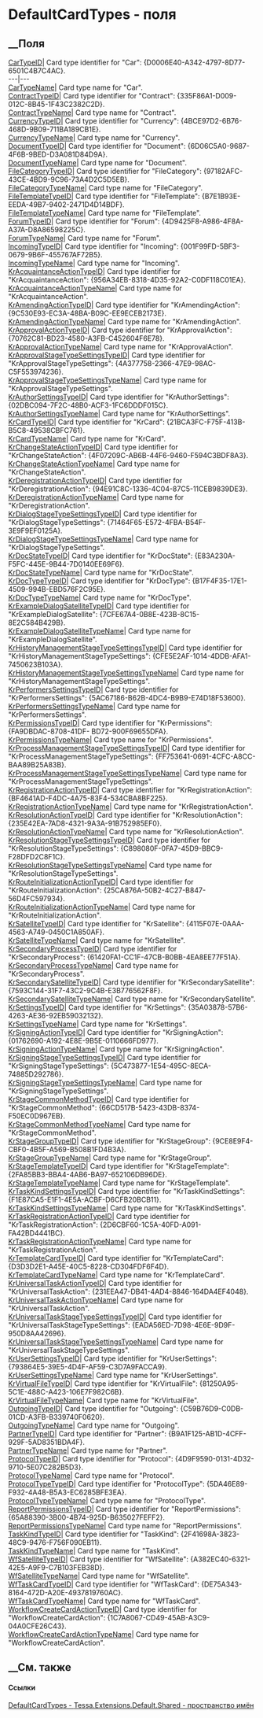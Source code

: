 # DefaultCardTypes - поля
##  __Поля
[CarTypeID](F_Tessa_Extensions_Default_Shared_DefaultCardTypes_CarTypeID.htm)|
Card type identifier for "Car": {D0006E40-A342-4797-8D77-6501C4B7C4AC}.  
---|---  
[CarTypeName](F_Tessa_Extensions_Default_Shared_DefaultCardTypes_CarTypeName.htm)|
Card type name for "Car".  
[ContractTypeID](F_Tessa_Extensions_Default_Shared_DefaultCardTypes_ContractTypeID.htm)|
Card type identifier for "Contract": {335F86A1-D009-012C-8B45-1F43C2382C2D}.  
[ContractTypeName](F_Tessa_Extensions_Default_Shared_DefaultCardTypes_ContractTypeName.htm)|
Card type name for "Contract".  
[CurrencyTypeID](F_Tessa_Extensions_Default_Shared_DefaultCardTypes_CurrencyTypeID.htm)|
Card type identifier for "Currency": {4BCE97D2-6B76-468D-9B09-711BA189CB1E}.  
[CurrencyTypeName](F_Tessa_Extensions_Default_Shared_DefaultCardTypes_CurrencyTypeName.htm)|
Card type name for "Currency".  
[DocumentTypeID](F_Tessa_Extensions_Default_Shared_DefaultCardTypes_DocumentTypeID.htm)|
Card type identifier for "Document": {6D06C5A0-9687-4F6B-9BED-D3A081D84D9A}.  
[DocumentTypeName](F_Tessa_Extensions_Default_Shared_DefaultCardTypes_DocumentTypeName.htm)|
Card type name for "Document".  
[FileCategoryTypeID](F_Tessa_Extensions_Default_Shared_DefaultCardTypes_FileCategoryTypeID.htm)|
Card type identifier for "FileCategory":
{97182AFC-43CE-4BD9-9C96-73A4D2C5D5EB}.  
[FileCategoryTypeName](F_Tessa_Extensions_Default_Shared_DefaultCardTypes_FileCategoryTypeName.htm)|
Card type name for "FileCategory".  
[FileTemplateTypeID](F_Tessa_Extensions_Default_Shared_DefaultCardTypes_FileTemplateTypeID.htm)|
Card type identifier for "FileTemplate":
{B7E1B93E-EEDA-49B7-9402-2471D4D14BDF}.  
[FileTemplateTypeName](F_Tessa_Extensions_Default_Shared_DefaultCardTypes_FileTemplateTypeName.htm)|
Card type name for "FileTemplate".  
[ForumTypeID](F_Tessa_Extensions_Default_Shared_DefaultCardTypes_ForumTypeID.htm)|
Card type identifier for "Forum": {4D9425F8-A986-4F8A-A37A-D8A86598225C}.  
[ForumTypeName](F_Tessa_Extensions_Default_Shared_DefaultCardTypes_ForumTypeName.htm)|
Card type name for "Forum".  
[IncomingTypeID](F_Tessa_Extensions_Default_Shared_DefaultCardTypes_IncomingTypeID.htm)|
Card type identifier for "Incoming": {001F99FD-5BF3-0679-9B6F-455767AF72B5}.  
[IncomingTypeName](F_Tessa_Extensions_Default_Shared_DefaultCardTypes_IncomingTypeName.htm)|
Card type name for "Incoming".  
[KrAcquaintanceActionTypeID](F_Tessa_Extensions_Default_Shared_DefaultCardTypes_KrAcquaintanceActionTypeID.htm)|
Card type identifier for "KrAcquaintanceAction":
{956A34EB-8318-4D35-92A2-C0DF118C01EA}.  
[KrAcquaintanceActionTypeName](F_Tessa_Extensions_Default_Shared_DefaultCardTypes_KrAcquaintanceActionTypeName.htm)|
Card type name for "KrAcquaintanceAction".  
[KrAmendingActionTypeID](F_Tessa_Extensions_Default_Shared_DefaultCardTypes_KrAmendingActionTypeID.htm)|
Card type identifier for "KrAmendingAction":
{9C530E93-EC3A-48BA-B09C-EE9ECEB2173E}.  
[KrAmendingActionTypeName](F_Tessa_Extensions_Default_Shared_DefaultCardTypes_KrAmendingActionTypeName.htm)|
Card type name for "KrAmendingAction".  
[KrApprovalActionTypeID](F_Tessa_Extensions_Default_Shared_DefaultCardTypes_KrApprovalActionTypeID.htm)|
Card type identifier for "KrApprovalAction":
{70762C81-BD23-4580-A3FB-C452604F6E78}.  
[KrApprovalActionTypeName](F_Tessa_Extensions_Default_Shared_DefaultCardTypes_KrApprovalActionTypeName.htm)|
Card type name for "KrApprovalAction".  
[KrApprovalStageTypeSettingsTypeID](F_Tessa_Extensions_Default_Shared_DefaultCardTypes_KrApprovalStageTypeSettingsTypeID.htm)|
Card type identifier for "KrApprovalStageTypeSettings":
{4A377758-2366-47E9-98AC-C5F553974236}.  
[KrApprovalStageTypeSettingsTypeName](F_Tessa_Extensions_Default_Shared_DefaultCardTypes_KrApprovalStageTypeSettingsTypeName.htm)|
Card type name for "KrApprovalStageTypeSettings".  
[KrAuthorSettingsTypeID](F_Tessa_Extensions_Default_Shared_DefaultCardTypes_KrAuthorSettingsTypeID.htm)|
Card type identifier for "KrAuthorSettings":
{02DBC094-7F2C-48B0-ACF3-1FC6DDDF015C}.  
[KrAuthorSettingsTypeName](F_Tessa_Extensions_Default_Shared_DefaultCardTypes_KrAuthorSettingsTypeName.htm)|
Card type name for "KrAuthorSettings".  
[KrCardTypeID](F_Tessa_Extensions_Default_Shared_DefaultCardTypes_KrCardTypeID.htm)|
Card type identifier for "KrCard": {21BCA3FC-F75F-413B-B5C8-49538CBFC761}.  
[KrCardTypeName](F_Tessa_Extensions_Default_Shared_DefaultCardTypes_KrCardTypeName.htm)|
Card type name for "KrCard".  
[KrChangeStateActionTypeID](F_Tessa_Extensions_Default_Shared_DefaultCardTypes_KrChangeStateActionTypeID.htm)|
Card type identifier for "KrChangeStateAction":
{4F07209C-AB6B-44F6-9460-F594C3BDF8A3}.  
[KrChangeStateActionTypeName](F_Tessa_Extensions_Default_Shared_DefaultCardTypes_KrChangeStateActionTypeName.htm)|
Card type name for "KrChangeStateAction".  
[KrDeregistrationActionTypeID](F_Tessa_Extensions_Default_Shared_DefaultCardTypes_KrDeregistrationActionTypeID.htm)|
Card type identifier for "KrDeregistrationAction":
{94E91C8C-1336-4C04-87C5-11CEB9839DE3}.  
[KrDeregistrationActionTypeName](F_Tessa_Extensions_Default_Shared_DefaultCardTypes_KrDeregistrationActionTypeName.htm)|
Card type name for "KrDeregistrationAction".  
[KrDialogStageTypeSettingsTypeID](F_Tessa_Extensions_Default_Shared_DefaultCardTypes_KrDialogStageTypeSettingsTypeID.htm)|
Card type identifier for "KrDialogStageTypeSettings":
{71464F65-E572-4FBA-B54F-3E9F9EF0125A}.  
[KrDialogStageTypeSettingsTypeName](F_Tessa_Extensions_Default_Shared_DefaultCardTypes_KrDialogStageTypeSettingsTypeName.htm)|
Card type name for "KrDialogStageTypeSettings".  
[KrDocStateTypeID](F_Tessa_Extensions_Default_Shared_DefaultCardTypes_KrDocStateTypeID.htm)|
Card type identifier for "KrDocState": {E83A230A-F5FC-445E-9B44-7D0140EE69F6}.  
[KrDocStateTypeName](F_Tessa_Extensions_Default_Shared_DefaultCardTypes_KrDocStateTypeName.htm)|
Card type name for "KrDocState".  
[KrDocTypeTypeID](F_Tessa_Extensions_Default_Shared_DefaultCardTypes_KrDocTypeTypeID.htm)|
Card type identifier for "KrDocType": {B17F4F35-17E1-4509-994B-EBD576F2C95E}.  
[KrDocTypeTypeName](F_Tessa_Extensions_Default_Shared_DefaultCardTypes_KrDocTypeTypeName.htm)|
Card type name for "KrDocType".  
[KrExampleDialogSatelliteTypeID](F_Tessa_Extensions_Default_Shared_DefaultCardTypes_KrExampleDialogSatelliteTypeID.htm)|
Card type identifier for "KrExampleDialogSatellite":
{7CFE67A4-0B8E-423B-8C15-8E2C584B429B}.  
[KrExampleDialogSatelliteTypeName](F_Tessa_Extensions_Default_Shared_DefaultCardTypes_KrExampleDialogSatelliteTypeName.htm)|
Card type name for "KrExampleDialogSatellite".  
[KrHistoryManagementStageTypeSettingsTypeID](F_Tessa_Extensions_Default_Shared_DefaultCardTypes_KrHistoryManagementStageTypeSettingsTypeID.htm)|
Card type identifier for "KrHistoryManagementStageTypeSettings":
{CFE5E2AF-1014-4DDB-AFA1-7450623B103A}.  
[KrHistoryManagementStageTypeSettingsTypeName](F_Tessa_Extensions_Default_Shared_DefaultCardTypes_KrHistoryManagementStageTypeSettingsTypeName.htm)|
Card type name for "KrHistoryManagementStageTypeSettings".  
[KrPerformersSettingsTypeID](F_Tessa_Extensions_Default_Shared_DefaultCardTypes_KrPerformersSettingsTypeID.htm)|
Card type identifier for "KrPerformersSettings":
{5AC67186-B62B-4DC4-B9B9-E74D18F53600}.  
[KrPerformersSettingsTypeName](F_Tessa_Extensions_Default_Shared_DefaultCardTypes_KrPerformersSettingsTypeName.htm)|
Card type name for "KrPerformersSettings".  
[KrPermissionsTypeID](F_Tessa_Extensions_Default_Shared_DefaultCardTypes_KrPermissionsTypeID.htm)|
Card type identifier for "KrPermissions": {FA9DBDAC-8708-41DF-
BD72-900F69655DFA}.  
[KrPermissionsTypeName](F_Tessa_Extensions_Default_Shared_DefaultCardTypes_KrPermissionsTypeName.htm)|
Card type name for "KrPermissions".  
[KrProcessManagementStageTypeSettingsTypeID](F_Tessa_Extensions_Default_Shared_DefaultCardTypes_KrProcessManagementStageTypeSettingsTypeID.htm)|
Card type identifier for "KrProcessManagementStageTypeSettings":
{FF753641-0691-4CFC-A8CC-BAA89B25A83B}.  
[KrProcessManagementStageTypeSettingsTypeName](F_Tessa_Extensions_Default_Shared_DefaultCardTypes_KrProcessManagementStageTypeSettingsTypeName.htm)|
Card type name for "KrProcessManagementStageTypeSettings".  
[KrRegistrationActionTypeID](F_Tessa_Extensions_Default_Shared_DefaultCardTypes_KrRegistrationActionTypeID.htm)|
Card type identifier for "KrRegistrationAction":
{BF4641AD-F4DC-4A75-83F4-534CBA8BF225}.  
[KrRegistrationActionTypeName](F_Tessa_Extensions_Default_Shared_DefaultCardTypes_KrRegistrationActionTypeName.htm)|
Card type name for "KrRegistrationAction".  
[KrResolutionActionTypeID](F_Tessa_Extensions_Default_Shared_DefaultCardTypes_KrResolutionActionTypeID.htm)|
Card type identifier for "KrResolutionAction":
{235E42EA-7AD8-4321-9A3A-91B752985EF0}.  
[KrResolutionActionTypeName](F_Tessa_Extensions_Default_Shared_DefaultCardTypes_KrResolutionActionTypeName.htm)|
Card type name for "KrResolutionAction".  
[KrResolutionStageTypeSettingsTypeID](F_Tessa_Extensions_Default_Shared_DefaultCardTypes_KrResolutionStageTypeSettingsTypeID.htm)|
Card type identifier for "KrResolutionStageTypeSettings":
{C898080F-0FA7-45D9-BBC9-F28DFD2C8F1C}.  
[KrResolutionStageTypeSettingsTypeName](F_Tessa_Extensions_Default_Shared_DefaultCardTypes_KrResolutionStageTypeSettingsTypeName.htm)|
Card type name for "KrResolutionStageTypeSettings".  
[KrRouteInitializationActionTypeID](F_Tessa_Extensions_Default_Shared_DefaultCardTypes_KrRouteInitializationActionTypeID.htm)|
Card type identifier for "KrRouteInitializationAction":
{25CA876A-50B2-4C27-B847-56D4FC597934}.  
[KrRouteInitializationActionTypeName](F_Tessa_Extensions_Default_Shared_DefaultCardTypes_KrRouteInitializationActionTypeName.htm)|
Card type name for "KrRouteInitializationAction".  
[KrSatelliteTypeID](F_Tessa_Extensions_Default_Shared_DefaultCardTypes_KrSatelliteTypeID.htm)|
Card type identifier for "KrSatellite":
{4115F07E-0AAA-4563-A749-0450C1A850AF}.  
[KrSatelliteTypeName](F_Tessa_Extensions_Default_Shared_DefaultCardTypes_KrSatelliteTypeName.htm)|
Card type name for "KrSatellite".  
[KrSecondaryProcessTypeID](F_Tessa_Extensions_Default_Shared_DefaultCardTypes_KrSecondaryProcessTypeID.htm)|
Card type identifier for "KrSecondaryProcess":
{61420FA1-CC1F-47CB-B0BB-4EA8EE77F51A}.  
[KrSecondaryProcessTypeName](F_Tessa_Extensions_Default_Shared_DefaultCardTypes_KrSecondaryProcessTypeName.htm)|
Card type name for "KrSecondaryProcess".  
[KrSecondarySatelliteTypeID](F_Tessa_Extensions_Default_Shared_DefaultCardTypes_KrSecondarySatelliteTypeID.htm)|
Card type identifier for "KrSecondarySatellite":
{7593C144-31F7-43C2-9C4B-E3B776562F8F}.  
[KrSecondarySatelliteTypeName](F_Tessa_Extensions_Default_Shared_DefaultCardTypes_KrSecondarySatelliteTypeName.htm)|
Card type name for "KrSecondarySatellite".  
[KrSettingsTypeID](F_Tessa_Extensions_Default_Shared_DefaultCardTypes_KrSettingsTypeID.htm)|
Card type identifier for "KrSettings": {35A03878-57B6-4263-AE36-92EB59032132}.  
[KrSettingsTypeName](F_Tessa_Extensions_Default_Shared_DefaultCardTypes_KrSettingsTypeName.htm)|
Card type name for "KrSettings".  
[KrSigningActionTypeID](F_Tessa_Extensions_Default_Shared_DefaultCardTypes_KrSigningActionTypeID.htm)|
Card type identifier for "KrSigningAction":
{01762690-A192-4E8E-9B5E-0110666FD977}.  
[KrSigningActionTypeName](F_Tessa_Extensions_Default_Shared_DefaultCardTypes_KrSigningActionTypeName.htm)|
Card type name for "KrSigningAction".  
[KrSigningStageTypeSettingsTypeID](F_Tessa_Extensions_Default_Shared_DefaultCardTypes_KrSigningStageTypeSettingsTypeID.htm)|
Card type identifier for "KrSigningStageTypeSettings":
{5C473877-1E54-495C-8ECA-74885D292786}.  
[KrSigningStageTypeSettingsTypeName](F_Tessa_Extensions_Default_Shared_DefaultCardTypes_KrSigningStageTypeSettingsTypeName.htm)|
Card type name for "KrSigningStageTypeSettings".  
[KrStageCommonMethodTypeID](F_Tessa_Extensions_Default_Shared_DefaultCardTypes_KrStageCommonMethodTypeID.htm)|
Card type identifier for "KrStageCommonMethod":
{66CD517B-5423-43DB-8374-F50EC0D967EB}.  
[KrStageCommonMethodTypeName](F_Tessa_Extensions_Default_Shared_DefaultCardTypes_KrStageCommonMethodTypeName.htm)|
Card type name for "KrStageCommonMethod".  
[KrStageGroupTypeID](F_Tessa_Extensions_Default_Shared_DefaultCardTypes_KrStageGroupTypeID.htm)|
Card type identifier for "KrStageGroup":
{9CE8E9F4-CBF0-4B5F-A569-B508B1FD4B3A}.  
[KrStageGroupTypeName](F_Tessa_Extensions_Default_Shared_DefaultCardTypes_KrStageGroupTypeName.htm)|
Card type name for "KrStageGroup".  
[KrStageTemplateTypeID](F_Tessa_Extensions_Default_Shared_DefaultCardTypes_KrStageTemplateTypeID.htm)|
Card type identifier for "KrStageTemplate":
{2FA85BB3-BBA4-4AB6-BA97-652106DB96DE}.  
[KrStageTemplateTypeName](F_Tessa_Extensions_Default_Shared_DefaultCardTypes_KrStageTemplateTypeName.htm)|
Card type name for "KrStageTemplate".  
[KrTaskKindSettingsTypeID](F_Tessa_Extensions_Default_Shared_DefaultCardTypes_KrTaskKindSettingsTypeID.htm)|
Card type identifier for "KrTaskKindSettings":
{F1E87CA5-E1F1-4E5A-ACBF-D6CFB20BCB11}.  
[KrTaskKindSettingsTypeName](F_Tessa_Extensions_Default_Shared_DefaultCardTypes_KrTaskKindSettingsTypeName.htm)|
Card type name for "KrTaskKindSettings".  
[KrTaskRegistrationActionTypeID](F_Tessa_Extensions_Default_Shared_DefaultCardTypes_KrTaskRegistrationActionTypeID.htm)|
Card type identifier for "KrTaskRegistrationAction":
{2D6CBF60-1C5A-40FD-A091-FA42BD4441BC}.  
[KrTaskRegistrationActionTypeName](F_Tessa_Extensions_Default_Shared_DefaultCardTypes_KrTaskRegistrationActionTypeName.htm)|
Card type name for "KrTaskRegistrationAction".  
[KrTemplateCardTypeID](F_Tessa_Extensions_Default_Shared_DefaultCardTypes_KrTemplateCardTypeID.htm)|
Card type identifier for "KrTemplateCard":
{D3D3D2E1-A45E-40C5-8228-CD304FDF6F4D}.  
[KrTemplateCardTypeName](F_Tessa_Extensions_Default_Shared_DefaultCardTypes_KrTemplateCardTypeName.htm)|
Card type name for "KrTemplateCard".  
[KrUniversalTaskActionTypeID](F_Tessa_Extensions_Default_Shared_DefaultCardTypes_KrUniversalTaskActionTypeID.htm)|
Card type identifier for "KrUniversalTaskAction":
{231EEA47-DB41-4AD4-8846-164DA4EF4048}.  
[KrUniversalTaskActionTypeName](F_Tessa_Extensions_Default_Shared_DefaultCardTypes_KrUniversalTaskActionTypeName.htm)|
Card type name for "KrUniversalTaskAction".  
[KrUniversalTaskStageTypeSettingsTypeID](F_Tessa_Extensions_Default_Shared_DefaultCardTypes_KrUniversalTaskStageTypeSettingsTypeID.htm)|
Card type identifier for "KrUniversalTaskStageTypeSettings":
{EADA56ED-7D98-4E6E-9D9F-950D8AA42696}.  
[KrUniversalTaskStageTypeSettingsTypeName](F_Tessa_Extensions_Default_Shared_DefaultCardTypes_KrUniversalTaskStageTypeSettingsTypeName.htm)|
Card type name for "KrUniversalTaskStageTypeSettings".  
[KrUserSettingsTypeID](F_Tessa_Extensions_Default_Shared_DefaultCardTypes_KrUserSettingsTypeID.htm)|
Card type identifier for "KrUserSettings":
{793864E5-39E5-4D4F-AF59-C3D7A9FACCA9}.  
[KrUserSettingsTypeName](F_Tessa_Extensions_Default_Shared_DefaultCardTypes_KrUserSettingsTypeName.htm)|
Card type name for "KrUserSettings".  
[KrVirtualFileTypeID](F_Tessa_Extensions_Default_Shared_DefaultCardTypes_KrVirtualFileTypeID.htm)|
Card type identifier for "KrVirtualFile":
{81250A95-5C1E-488C-A423-106E7F982C6B}.  
[KrVirtualFileTypeName](F_Tessa_Extensions_Default_Shared_DefaultCardTypes_KrVirtualFileTypeName.htm)|
Card type name for "KrVirtualFile".  
[OutgoingTypeID](F_Tessa_Extensions_Default_Shared_DefaultCardTypes_OutgoingTypeID.htm)|
Card type identifier for "Outgoing": {C59B76D9-C0DB-01CD-A3FB-B339740F0620}.  
[OutgoingTypeName](F_Tessa_Extensions_Default_Shared_DefaultCardTypes_OutgoingTypeName.htm)|
Card type name for "Outgoing".  
[PartnerTypeID](F_Tessa_Extensions_Default_Shared_DefaultCardTypes_PartnerTypeID.htm)|
Card type identifier for "Partner": {B9A1F125-AB1D-4CFF-929F-5AD8351BDA4F}.  
[PartnerTypeName](F_Tessa_Extensions_Default_Shared_DefaultCardTypes_PartnerTypeName.htm)|
Card type name for "Partner".  
[ProtocolTypeID](F_Tessa_Extensions_Default_Shared_DefaultCardTypes_ProtocolTypeID.htm)|
Card type identifier for "Protocol": {4D9F9590-0131-4D32-9710-5E07C282B5D3}.  
[ProtocolTypeName](F_Tessa_Extensions_Default_Shared_DefaultCardTypes_ProtocolTypeName.htm)|
Card type name for "Protocol".  
[ProtocolTypeTypeID](F_Tessa_Extensions_Default_Shared_DefaultCardTypes_ProtocolTypeTypeID.htm)|
Card type identifier for "ProtocolType":
{5DA46E89-F932-4A48-B5A3-EC6285BFE3EA}.  
[ProtocolTypeTypeName](F_Tessa_Extensions_Default_Shared_DefaultCardTypes_ProtocolTypeTypeName.htm)|
Card type name for "ProtocolType".  
[ReportPermissionsTypeID](F_Tessa_Extensions_Default_Shared_DefaultCardTypes_ReportPermissionsTypeID.htm)|
Card type identifier for "ReportPermissions":
{65A88390-3B00-4B74-925D-B635027FEFF2}.  
[ReportPermissionsTypeName](F_Tessa_Extensions_Default_Shared_DefaultCardTypes_ReportPermissionsTypeName.htm)|
Card type name for "ReportPermissions".  
[TaskKindTypeID](F_Tessa_Extensions_Default_Shared_DefaultCardTypes_TaskKindTypeID.htm)|
Card type identifier for "TaskKind": {2F41698A-3823-48C9-9476-F756F090EB11}.  
[TaskKindTypeName](F_Tessa_Extensions_Default_Shared_DefaultCardTypes_TaskKindTypeName.htm)|
Card type name for "TaskKind".  
[WfSatelliteTypeID](F_Tessa_Extensions_Default_Shared_DefaultCardTypes_WfSatelliteTypeID.htm)|
Card type identifier for "WfSatellite":
{A382EC40-6321-42E5-A9F9-C7B103FEB38D}.  
[WfSatelliteTypeName](F_Tessa_Extensions_Default_Shared_DefaultCardTypes_WfSatelliteTypeName.htm)|
Card type name for "WfSatellite".  
[WfTaskCardTypeID](F_Tessa_Extensions_Default_Shared_DefaultCardTypes_WfTaskCardTypeID.htm)|
Card type identifier for "WfTaskCard": {DE75A343-8164-472D-A20E-4937819760AC}.  
[WfTaskCardTypeName](F_Tessa_Extensions_Default_Shared_DefaultCardTypes_WfTaskCardTypeName.htm)|
Card type name for "WfTaskCard".  
[WorkflowCreateCardActionTypeID](F_Tessa_Extensions_Default_Shared_DefaultCardTypes_WorkflowCreateCardActionTypeID.htm)|
Card type identifier for "WorkflowCreateCardAction":
{1C7A8067-CD49-45AB-A3C9-04A0CFE26C43}.  
[WorkflowCreateCardActionTypeName](F_Tessa_Extensions_Default_Shared_DefaultCardTypes_WorkflowCreateCardActionTypeName.htm)|
Card type name for "WorkflowCreateCardAction".  
## __См. также
#### Ссылки
[DefaultCardTypes - ](T_Tessa_Extensions_Default_Shared_DefaultCardTypes.htm)
[Tessa.Extensions.Default.Shared - пространство
имён](N_Tessa_Extensions_Default_Shared.htm)
